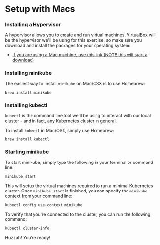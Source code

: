 # Setup with Macs

### Installing a Hypervisor

A hypervisor allows you to create and run virtual machines. [VirtualBox](https://www.virtualbox.org/wiki/Downloads) will be the hypervisor we'll be using for this exercise, so make sure you download and install the packages for your operating system:

* [If you are using a Mac machine, use this link (NOTE this will start a download)](https://download.virtualbox.org/virtualbox/6.0.14/VirtualBox-6.0.14-133895-OSX.dmg)

### Installing minikube

The easiest way to install `minikube` on Mac/OSX is to use Homebrew:

```
brew install minikube
```

### Installing kubectl

`kubectl` is the command line tool we'll be using to interact with our local cluster - and in fact, any Kubernetes cluster in general. 

To install `kubectl` in Mac/OSX, simply use Homebrew:

```
brew install kubectl
```

### Starting minikube

To start minikube, simply type the following in your terminal or command line:

```
minikube start
```

This will setup the virtual machines required to run a minimal Kubernetes cluster. Once `minikube start` is finished, you can specify the `minikube` context from your command line:

```
kubectl config use-context minikube
```

To verify that you're connected to the cluster, you can run the following command:

```
kubectl cluster-info
```

Huzzah! You're ready!

